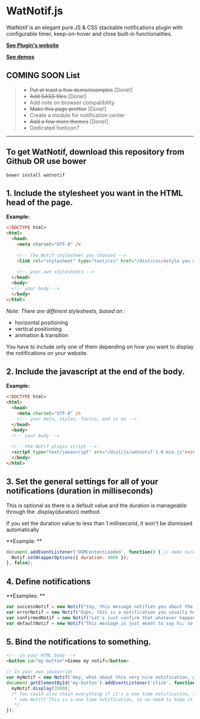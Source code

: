# WatNotif.js
WatNotif is an elegant pure JS &amp; CSS stackable notifications plugin with configurable timer, keep-on-hover and close built-in functionalities.

**[See Plugin's website](https://tepec.github.io/watnotif/)**

**[See demos](https://tepec.github.io/watnotif/examples/top-right-bubble.html)**

## COMING SOON List 

> * ~~Put at least a few demo/examples~~ [Done!]
> * ~~Add SASS files~~ [Done!]
> * Add note on browser compatibility
> * ~~Make this page prettier~~ [Done!]
> * Create a module for notification center
> * ~~Add a few more themes~~ [Done!]
> * Dedicated fonticon?

***

## To get WatNotif, download this repository from Github OR use bower 
```
bower install watnotif
```

## 1. Include the stylesheet you want in the HTML head of the page.

**Example:**

```html
<!DOCTYPE html>
<html>
  <head>
    <meta charset="UTF-8" />
    
    <!-- the Notif stylesheet you choosed -->
    <link rel="stylesheet" type="text/css" href="/dist/css/<style you want>/<file you want>.min.css" />
    
    <!-- your own stylesheets -->
  </head>
  <body>
  <!-- your body -->
  </body>
</html>
```


*Note: There are different stylesheets, based on :* 

* horizontal positioning 
* vertical positioning
* animation & transition

You have to include only one of them depending on how you want to display the notifications on your website. 


## 2. Include the javascript at the end of the body.
**Example:**

```html
<!DOCTYPE html>
<html>
  <head>
    <meta charset="UTF-8" />
    <!-- your meta, styles, favico, and so on -->
  </head>
  <body>
  <!-- your body -->
  
  <!-- the Notif plugin script -->
  <script type="text/javascript" src="/dist/js/watnotif-1.0.min.js"></script>
  </body>
</html>
```


## 3. Set the general settings for all of your notifications (duration in milliseconds) 

This is optional as there is a default value and the duration is manageable through the .display(duration) method.

If you set the duration value to less than 1 millisecond, it won't be dismissed automatically

**Example: **

```javascript
document.addEventListener('DOMContentLoaded', function() { // make sure the DOM is fully loaded before starting anything
  Notif.setWrapperOptions({ duration: 4000 });
}, false);
```


## 4. Define notifications 

**Examples: **

```javascript 
var successNotif = new Notif("Yay, this message notifies you about the success of whatever!", "success");
var errorNotif = new Notif("Oups, this is a notification you usually hope to not display.", "error");
var confirmedNotif = new Notif("Let's just confirm that whatever happened.", "confirmed");
var defaultNotif = new Notif("This message is just meant to say hi; so \"hi!\"", "default");
```


## 5. Bind the notifications to something.

```html 
<!-- in your HTML body -->
<button id="my-button">Gimme my notif</button>
```
```javascript 
// In your own javascript
var myNotif = new Notif('Hey, what about this very nice notification, with a <a href="#">link</a> and everything?', "default");
document.getElementById('my-button').addEventListener('click', function(e) {
  myNotif.display(3500);
  /* You could also chain everything if it's a one time notification, such as:
   * new Notif('This is a one time notification, so no need to keep it in a JS variable.', "confirmed").display(4000);
   */
});
```
